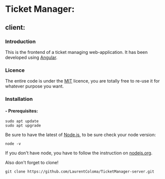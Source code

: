 # Ticket Manager:

## client:

### Introduction

This is the frontend of a ticket managing web-application. It has been developed using [Angular](https://angular.io/).

### Licence

The entire code is under the [MIT](https://en.wikipedia.org/wiki/MIT_License) licence, you are totally free to re-use it for whatever purpose you want.

### Installation

#### - Prerequisites:

````
sudo apt update
sudo apt upgrade
````
Be sure to have the latest of [Node.js](https://nodejs.org/en/), to be sure check your node version:
````
node -v
````
If you don't have node, you have to follow the instruction on [nodejs.org](https://nodejs.org/en/).

Also don't forget to clone!
````
git clone https://github.com/LaurentColoma/TicketManager-server.git
````

